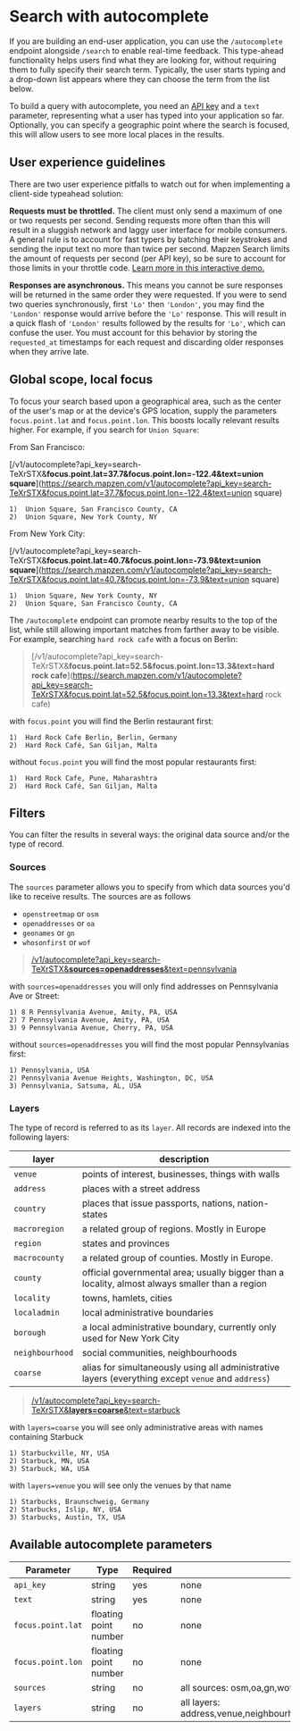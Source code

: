 # Search with autocomplete

If you are building an end-user application, you can use the `/autocomplete` endpoint alongside `/search` to enable real-time feedback. This type-ahead functionality helps users find what they are looking for, without requiring them to fully specify their search term. Typically, the user starts typing and a drop-down list appears where they can choose the term from the list below.

To build a query with autocomplete, you need an [API key](https://mapzen.com/developers) and a `text` parameter, representing what a user has typed into your application so far. Optionally, you can specify a geographic point where the search is focused, this will allow users to see more local places in the results.

## User experience guidelines

There are two user experience pitfalls to watch out for when implementing a client-side typeahead solution:

**Requests must be throttled.** The client must only send a maximum of one or two requests per second. Sending requests more often than this will result in a sluggish network and laggy user interface for mobile consumers. A general rule is to account for fast typers by batching their keystrokes and sending the input text no more than twice per second. Mapzen Search limits the amount of requests per second (per API key), so be sure to account for those limits in your throttle code. [Learn more in this interactive demo.](http://jsfiddle.net/missinglink/19e2r2we/)

**Responses are asynchronous.** This means you cannot be sure responses will be returned in the same order they were requested. If you were to send two queries synchronously, first `'Lo'` then `'London'`, you may find the `'London'` response would arrive before the `'Lo'` response. This will result in a quick flash of `'London'` results followed by the results for `'Lo'`, which can confuse the user. You must account for this behavior by storing the `requested_at` timestamps for each request and discarding older responses when they arrive late.

## Global scope, local focus

To focus your search based upon a geographical area, such as the center of the user's map or at the device's GPS location, supply the parameters `focus.point.lat` and `focus.point.lon`. This boosts locally relevant results higher. For example, if you search for `Union Square`:

From San Francisco:

>
[/v1/autocomplete?api_key=search-TeXrSTX&__focus.point.lat=37.7&focus.point.lon=-122.4&text=union square__](https://search.mapzen.com/v1/autocomplete?api_key=search-TeXrSTX&focus.point.lat=37.7&focus.point.lon=-122.4&text=union square)

```
1)	Union Square, San Francisco County, CA
2)	Union Square, New York County, NY
```

From New York City:

>
[/v1/autocomplete?api_key=search-TeXrSTX&__focus.point.lat=40.7&focus.point.lon=-73.9&text=union square__](https://search.mapzen.com/v1/autocomplete?api_key=search-TeXrSTX&focus.point.lat=40.7&focus.point.lon=-73.9&text=union square)

```
1)	Union Square, New York County, NY
2)	Union Square, San Francisco County, CA
```

The `/autocomplete` endpoint can promote nearby results to the top of the list, while still allowing important matches from farther away to be visible. For example, searching `hard rock cafe` with a focus on Berlin:

> [/v1/autocomplete?api_key=search-TeXrSTX&__focus.point.lat=52.5&focus.point.lon=13.3&text=hard rock cafe__](https://search.mapzen.com/v1/autocomplete?api_key=search-TeXrSTX&focus.point.lat=52.5&focus.point.lon=13.3&text=hard rock cafe)

with `focus.point` you will find the Berlin restaurant first:
```
1)	Hard Rock Cafe Berlin, Berlin, Germany
2)	Hard Rock Café, San Giljan, Malta
```

without `focus.point` you will find the most popular restaurants first:
```
1)	Hard Rock Cafe, Pune, Maharashtra
2)	Hard Rock Café, San Giljan, Malta
```

## Filters

You can filter the results in several ways: the original data source and/or the type of record.

### Sources

The `sources` parameter allows you to specify from which data sources you'd like to receive results. The sources are as follows

* `openstreetmap` or `osm`
* `openaddresses` or `oa`
* `geonames` or `gn`
* `whosonfirst` or `wof`

> [/v1/autocomplete?api_key=search-TeXrSTX&__sources=openaddresses__&text=pennsylvania](https://search.mapzen.com/v1/autocomplete?api_key=search-TeXrSTX&sources=openaddresses&text=pennsylvania)

with `sources=openaddresses` you will only find addresses on Pennsylvania Ave or Street:
```
1) 8 R Pennsylvania Avenue, Amity, PA, USA
2) 7 Pennsylvania Avenue, Amity, PA, USA
3) 9 Pennsylvania Avenue, Cherry, PA, USA
```

without `sources=openaddresses` you will find the most popular Pennsylvanias first:
```
1) Pennsylvania, USA
2) Pennsylvania Avenue Heights, Washington, DC, USA
3) Pennsylvania, Satsuma, AL, USA
```

### Layers
The type of record is referred to as its `layer`. All records are indexed into the following layers:

|layer|description|
|----|----|
|`venue`|points of interest, businesses, things with walls|
|`address`|places with a street address|
|`country`|places that issue passports, nations, nation-states|
|`macroregion`|a related group of regions. Mostly in Europe|
|`region`|states and provinces|
|`macrocounty`|a related group of counties. Mostly in Europe.|
|`county`|official governmental area; usually bigger than a locality, almost always smaller than a region|
|`locality`|towns, hamlets, cities|
|`localadmin`|local administrative boundaries|
|`borough`| a local administrative boundary, currently only used for New York City|
|`neighbourhood`|social communities, neighbourhoods|
|`coarse`|alias for simultaneously using all administrative layers (everything except `venue` and `address`)|

> [/v1/autocomplete?api_key=search-TeXrSTX&__layers=coarse__&text=starbuck](https://search.mapzen.com/v1/autocomplete?api_key=search-TeXrSTX&layers=coarse&text=starbuck)

with `layers=coarse` you will see only administrative areas with names containing Starbuck

```
1) Starbuckville, NY, USA
2) Starbuck, MN, USA
3) Starbuck, WA, USA
```

with `layers=venue` you will see only the venues by that name

```
1) Starbucks, Braunschweig, Germany
2) Starbucks, Islip, NY, USA
3) Starbucks, Austin, TX, USA
```

## Available autocomplete parameters

| Parameter | Type | Required | Default | Example |
| --- | --- | --- | --- | --- |
| `api_key` | string | yes | none | [get yours here](https://mapzen.com/developers) |
| `text` | string | yes | none | `Union Square` |
| `focus.point.lat` | floating point number | no | none | `48.581755` |
| `focus.point.lon` | floating point number | no | none | `7.745843` |
| `sources` | string | no | all sources: osm,oa,gn,wof | openstreetmap,wof |
| `layers` | string | no | all layers: address,venue,neighbourhood,locality,borough,localadmin,county,macrocounty,region,macroregion,country,coarse | address,venue |
